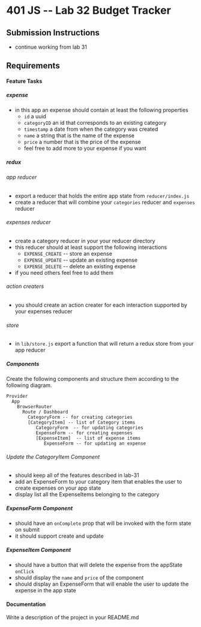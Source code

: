 401 JS --  Lab 32 Budget Tracker
===

## Submission Instructions
  * continue working from lab 31

## Requirements  
#### Feature Tasks 
##### expense
* in this app an expense should contain at least the following properties
  * `id` a uuid
  * `categoryID` an id that corresponds to an existing category
  * `timestamp` a date from when the category was created
  * `name` a string that is the name of the expense
  * `price` a number that is the price of the expense 
  * feel free to add more to your expense if you want

##### redux
###### app reducer
* export a reducer that holds the entire app state from `reducer/index.js`
* create a reducer that will combine your `categories` reducer and `expenses` reducer

###### expenses reducer
* create a category reducer in your your reducer directory
* this reducer should at least support the following interactions 
  * `EXPENSE_CREATE` -- store an expense
  * `EXPENSE_UPDATE` -- update an existing expense
  * `EXPENSE_DELETE` -- delete an existing expense
* if you need others feel free to add them

###### action creaters
* you should create an action creater for each interaction supported by your expenses reducer

###### store
* in `lib/store.js` export a function that will return a redux store from your app reducer

##### Components
Create the following components and structure them according to the following diagram.  
``` 
Provider 
  App
    BrowserRouter
      Route / Dashboard
        CategoryForm -- for creating categories
        [CategoryItem] -- list of Category items
           CategoryForm  -- for updating categories
           ExpenseForm -- for creating expenses
           [ExpenseItem]  -- list of expense items
              ExpenseForm -- for updating an expense
```

###### Update the CategoryItem Component
* should keep all of the features described in lab-31
* add an ExpenseForm to your category item that enables the user to create expenses on your app state
* display list all the ExpenseItems belonging to the category

##### ExpenseForm Component 
* should have an `onComplete` prop that will be invoked with the form state on submit
* it should support create and update

##### ExpenseItem Component 
* should have a button that will delete the expense from the appState `onClick`
* should display the `name` and `price` of the component
* should display an ExpenseForm that will enable the user to update the expense in the app state

####  Documentation  
Write a description of the project in your README.md
